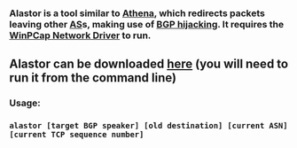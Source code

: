 ### Alastor is a tool similar to [Athena](https://github.com/jptr218/athena), which redirects packets leaving other [AS](https://en.wikipedia.org/wiki/Autonomous_system_%28Internet%29)s, making use of [BGP hijacking](https://en.wikipedia.org/wiki/BGP_hijacking). It requires the [WinPCap Network Driver](https://www.winpcap.org/default.htm) to run.
## Alastor can be downloaded [here](https://github.com/jptr218/alastor/raw/main/alastor.exe) (you will need to run it from the command line)
### Usage:

### `alastor [target BGP speaker] [old destination] [current ASN] [current TCP sequence number]`
